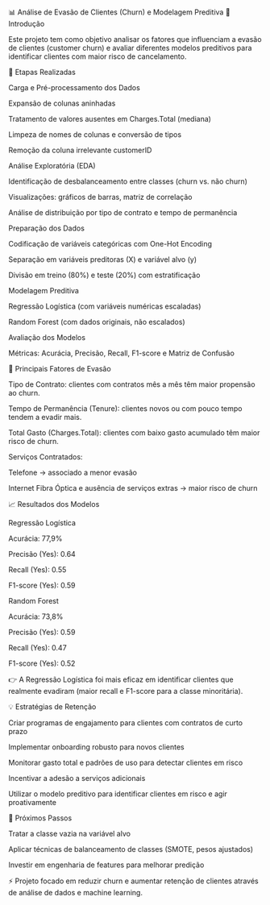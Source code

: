 📊 Análise de Evasão de Clientes (Churn) e Modelagem Preditiva
📌 Introdução

Este projeto tem como objetivo analisar os fatores que influenciam a evasão de clientes (customer churn) e avaliar diferentes modelos preditivos para identificar clientes com maior risco de cancelamento.

🔎 Etapas Realizadas

Carga e Pré-processamento dos Dados

Expansão de colunas aninhadas

Tratamento de valores ausentes em Charges.Total (mediana)

Limpeza de nomes de colunas e conversão de tipos

Remoção da coluna irrelevante customerID

Análise Exploratória (EDA)

Identificação de desbalanceamento entre classes (churn vs. não churn)

Visualizações: gráficos de barras, matriz de correlação

Análise de distribuição por tipo de contrato e tempo de permanência

Preparação dos Dados

Codificação de variáveis categóricas com One-Hot Encoding

Separação em variáveis preditoras (X) e variável alvo (y)

Divisão em treino (80%) e teste (20%) com estratificação

Modelagem Preditiva

Regressão Logística (com variáveis numéricas escaladas)

Random Forest (com dados originais, não escalados)

Avaliação dos Modelos

Métricas: Acurácia, Precisão, Recall, F1-score e Matriz de Confusão

🧩 Principais Fatores de Evasão

Tipo de Contrato: clientes com contratos mês a mês têm maior propensão ao churn.

Tempo de Permanência (Tenure): clientes novos ou com pouco tempo tendem a evadir mais.

Total Gasto (Charges.Total): clientes com baixo gasto acumulado têm maior risco de churn.

Serviços Contratados:

Telefone → associado a menor evasão

Internet Fibra Óptica e ausência de serviços extras → maior risco de churn

📈 Resultados dos Modelos

Regressão Logística

Acurácia: 77,9%

Precisão (Yes): 0.64

Recall (Yes): 0.55

F1-score (Yes): 0.59

Random Forest

Acurácia: 73,8%

Precisão (Yes): 0.59

Recall (Yes): 0.47

F1-score (Yes): 0.52

👉 A Regressão Logística foi mais eficaz em identificar clientes que realmente evadiram (maior recall e F1-score para a classe minoritária).

💡 Estratégias de Retenção

Criar programas de engajamento para clientes com contratos de curto prazo

Implementar onboarding robusto para novos clientes

Monitorar gasto total e padrões de uso para detectar clientes em risco

Incentivar a adesão a serviços adicionais

Utilizar o modelo preditivo para identificar clientes em risco e agir proativamente

🚀 Próximos Passos

Tratar a classe vazia na variável alvo

Aplicar técnicas de balanceamento de classes (SMOTE, pesos ajustados)

Investir em engenharia de features para melhorar predição

⚡ Projeto focado em reduzir churn e aumentar retenção de clientes através de análise de dados e machine learning.
